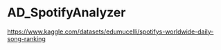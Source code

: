 # AD_SpotifyAnalyzer

https://www.kaggle.com/datasets/edumucelli/spotifys-worldwide-daily-song-ranking